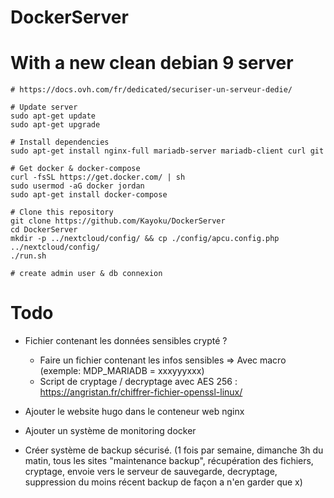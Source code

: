 # DockerServer

# With a new clean debian 9 server

```
# https://docs.ovh.com/fr/dedicated/securiser-un-serveur-dedie/

# Update server
sudo apt-get update
sudo apt-get upgrade

# Install dependencies
sudo apt-get install nginx-full mariadb-server mariadb-client curl git

# Get docker & docker-compose
curl -fsSL https://get.docker.com/ | sh
sudo usermod -aG docker jordan
sudo apt-get install docker-compose

# Clone this repository
git clone https://github.com/Kayoku/DockerServer
cd DockerServer
mkdir -p ../nextcloud/config/ && cp ./config/apcu.config.php ../nextcloud/config/
./run.sh

# create admin user & db connexion
```

# Todo

- Fichier contenant les données sensibles crypté ?
  - Faire un fichier contenant les infos sensibles => Avec macro (exemple: MDP_MARIADB = xxxyyyxxx)
  - Script de cryptage / decryptage avec AES 256 : https://angristan.fr/chiffrer-fichier-openssl-linux/

- Ajouter le website hugo dans le conteneur web nginx
- Ajouter un système de monitoring docker

- Créer système de backup sécurisé. 
(1 fois par semaine, dimanche 3h du matin, tous les sites "maintenance backup", récupération des fichiers, cryptage, envoie vers le serveur de sauvegarde, decryptage, suppression du moins récent backup de façon a n'en garder que x)
